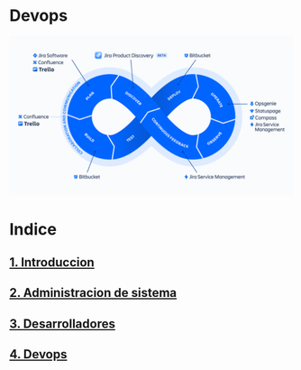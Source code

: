 # Devops
![fotodevops](img/ADO-DevOps-Tool_1200x675@2x.png)

# Indice
## [1. Introduccion](introduccion.md)
## [2. Administracion de sistema](administracion.md)
## [3. Desarrolladores](desarroladores.md)
## [4. Devops](devops.md)

